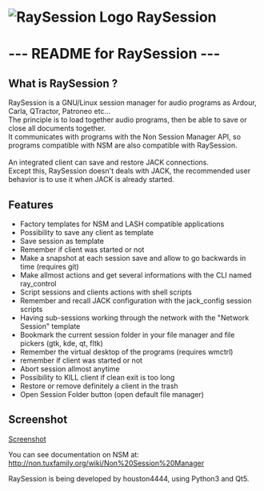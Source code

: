 # ![RaySession Logo](https://raw.githubusercontent.com/Houston4444/RaySession/master/resources/128x128/raysession.png) RaySession

# ---  README for RaySession  ---

What is RaySession ?
---------------------

RaySession is a GNU/Linux session manager for audio programs as Ardour, Carla, QTractor, Patroneo etc...<br>
The principle is to load together audio programs, then be able to save or close all documents together.<br>
It communicates with programs with the Non Session Manager API, so programs compatible with NSM are also compatible with RaySession.<br>
<br>
An integrated client can save and restore JACK connections.<br>
Except this, RaySession doesn't deals with JACK, the recommended user behavior is to use it when JACK is already started.<br>

Features
---------------------

* Factory templates for NSM and LASH compatible applications
* Possibility to save any client as template
* Save session as template
* Remember if client was started or not
* Make a snapshot at each session save and allow to go backwards in time (requires git)
* Make allmost actions and get several informations with the CLI named ray_control
* Script sessions and clients actions with shell scripts
* Remember and recall JACK configuration with the jack_config session scripts
* Having sub-sessions working through the network with the "Network Session" template
* Bookmark the current session folder in your file manager and file pickers (gtk, kde, qt, fltk)
* Remember the virtual desktop of the programs (requires wmctrl)
* remember if client was started or not
* Abort session allmost anytime
* Possibility to KILL client if clean exit is too long
* Restore or remove definitely a client in the trash
* Open Session Folder button (open default file manager)

Screenshot
---------------------

[Screenshot](https://raw.githubusercontent.com/Houston4444/RaySession/master/resources/screenshots/Screenshot_20200625_142130.png)


You can see documentation on NSM at: http://non.tuxfamily.org/wiki/Non%20Session%20Manager

RaySession is being developed by houston4444, using Python3 and Qt5.
